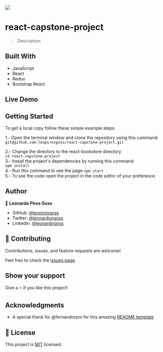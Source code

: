 ![](https://img.shields.io/badge/Microverse-blueviolet)

# react-capstone-project
> Description

## Built With

- JavaScript
- React
- Redux
- Bootstrap React

## Live Demo

## Getting Started

To get a local copy follow these simple example steps.  

1.- Open the terminal window and clone the repository using this command:  
`git@github.com:leopiresgoss/react-capstone-project.git` 

2.- Change the directory to the react-bookstore directory  
`cd react-capstone-project`  
3.- Install the project's dependencies by running this command:   
`npm install`   
4.- Run this command to see the page `npm start`  
5.- To see the code open the project in the code editor of your preference.  

## Author
👤 **Leonardo Pires Goss**
- GitHub: [@leopiresgoss](https://github.com/leopiresgoss)
- Twitter: [@leonardopgoss](https://twitter.com/leonardopgoss)
- Linkedin: [@leonardogoss](https://www.linkedin.com/in/leonardogoss/)

## 🤝 Contributing

Contributions, issues, and feature requests are welcome!

Feel free to check the [issues page](https://github.com/leopiresgoss/react-capstone-project/issues).

## Show your support

Give a ⭐️ if you like this project!

## Acknowledgments

- A special thank for @fernandorpm for this amazing [README template](https://github.com/microverseinc/readme-template)

## 📝 License

This project is [MIT](LICENSE) licensed.
